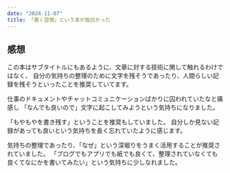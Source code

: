 ```yaml
---
date: "2024-11-07"
title: 「書く習慣」という本が面白かった
---
```


## 感想

この本はサブタイトルにもあるように、文章に対する技術に関して触れるわけではなく、
自分の気持ちの整理のために文字を残そうであったり、人間らしい記録を残そうといったことを推奨していてます。

仕事のドキュメントやチャットコミュニケーションばかりに囚われていたなと痛感し
「なんでも良いので」文字に起こしてみようという気持ちになりました。

「もやもやを書き残す」ということを推奨もしていました。
自分しか見ない記録があっても良いという気持ちを長く忘れていたように感じます。

気持ちの整理であったり、「なぜ」という深堀りをうまく活用することが推奨されていました。
「ブログでもアプリでも紙でも良くて、整理されていなくても良くてなにかを書いてみたい」という気持ちに少しなれました。
